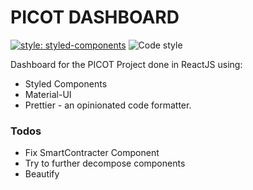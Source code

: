 # PICOT DASHBOARD

[![style: styled-components](https://img.shields.io/badge/style-%F0%9F%92%85%20styled--components-orange.svg?colorB=daa357&colorA=db748e)](https://github.com/styled-components/styled-components)
![Code style](https://img.shields.io/badge/code_style-prettier-ff69b4.svg)

Dashboard for the PICOT Project done in ReactJS using:

- Styled Components
- Material-UI
- Prettier - an opinionated code formatter.

### Todos

- Fix SmartContracter Component
- Try to further decompose components
- Beautify
